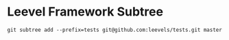 # Leevel Framework Subtree

```
git subtree add --prefix=tests git@github.com:leevels/tests.git master
```
